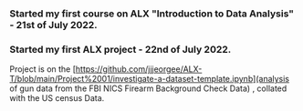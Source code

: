 

### Started my first course on ALX "Introduction to Data Analysis" - 21st of July 2022.

### Started my first ALX project - 22nd of July 2022.
Project is on the [https://github.com/jjjeorgee/ALX-T/blob/main/Project%2001/investigate-a-dataset-template.ipynb](analysis of gun data from the FBI NICS Firearm Background Check Data) , collated with the US census Data.
